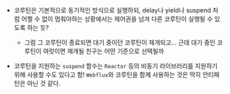 - 코루틴은 기본적으로 동기적인 방식으로 실행하되, delay나 yield나 suspend 처럼 어쩔 수 없이 멈춰야하는 상황에서는 제어권을 넘겨 다른 코루틴이 실행될 수 있도록 하는 듯?
	- 그럼 그 코루틴이 종료되면 대기 중이던 코루틴이 재개되고... 근데 대기 중인 코루틴이 여럿이면 재개될 친구는 어떤 기준으로 선택될까

- 코루틴을 지원하는 `suspend` 함수는 `Reactor` 등의 비동기 라이브러리를 지원하기 위해 사용할 수도 있다고 함! `Webflux`와 코루틴을 함께 사용하는 것은 딱히 안티패턴은 아닌 것 같다.